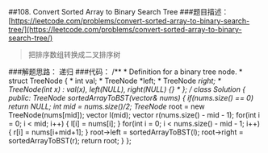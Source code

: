 ##108. Convert Sorted Array to Binary Search Tree
###题目描述：[https://leetcode.com/problems/convert-sorted-array-to-binary-search-tree/](https://leetcode.com/problems/convert-sorted-array-to-binary-search-tree/)
> 把排序数组转换成二叉排序树

###解题思路：
递归
###代码：
	/**
	 * Definition for a binary tree node.
	 * struct TreeNode {
	 *     int val;
	 *     TreeNode *left;
	 *     TreeNode *right;
	 *     TreeNode(int x) : val(x), left(NULL), right(NULL) {}
	 * };
	 */
	class Solution {
	public:
	    TreeNode* sortedArrayToBST(vector<int>& nums) {
	        if(nums.size() == 0) return NULL;
	        int mid = nums.size()/2;
	        TreeNode* root = new TreeNode(nums[mid]);
	        vector<int> l(mid);
	        vector<int> r(nums.size() - mid - 1);
	        for(int i = 0; i < mid; i++) {
	            l[i] = nums[i];
	        }
	        for(int i = 0; i < nums.size() - mid - 1; i++) {
	            r[i] = nums[i+mid+1];
	        }
	        root->left = sortedArrayToBST(l);
	        root->right = sortedArrayToBST(r);
	        return root;
	    }
	};
